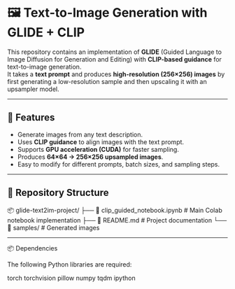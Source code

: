 # 🖼️ Text-to-Image Generation with GLIDE + CLIP

This repository contains an implementation of **GLIDE** (Guided Language to Image Diffusion for Generation and Editing) with **CLIP-based guidance** for text-to-image generation.  
It takes a **text prompt** and produces **high-resolution (256×256) images** by first generating a low-resolution sample and then upscaling it with an upsampler model.

---

## 🚀 Features
- Generate images from any text description.
- Uses **CLIP guidance** to align images with the text prompt.
- Supports **GPU acceleration (CUDA)** for faster sampling.
- Produces **64×64 → 256×256 upsampled images**.
- Easy to modify for different prompts, batch sizes, and sampling steps.

---

## 📂 Repository Structure
📦 glide-text2im-project/
├── 📄 clip_guided_notebook.ipynb # Main Colab notebook implementation
├── 📄 README.md # Project documentation
└── 📁 samples/ # Generated images 

---

📦 Dependencies

The following Python libraries are required:

torch
torchvision
pillow
numpy
tqdm
ipython
